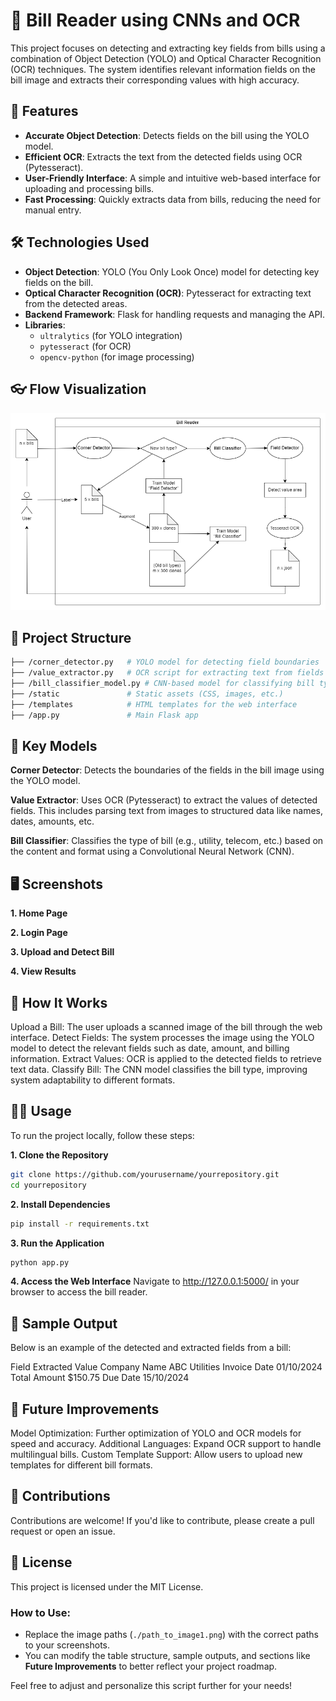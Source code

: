 # 🧾 Bill Reader using CNNs and OCR

This project focuses on detecting and extracting key fields from bills using a combination of Object Detection (YOLO) and Optical Character Recognition (OCR) techniques. The system identifies relevant information fields on the bill image and extracts their corresponding values with high accuracy.

## 🚀 Features

- **Accurate Object Detection**: Detects fields on the bill using the YOLO model.
- **Efficient OCR**: Extracts the text from the detected fields using OCR (Pytesseract).
- **User-Friendly Interface**: A simple and intuitive web-based interface for uploading and processing bills.
- **Fast Processing**: Quickly extracts data from bills, reducing the need for manual entry.

## 🛠️ Technologies Used

- **Object Detection**: YOLO (You Only Look Once) model for detecting key fields on the bill.
- **Optical Character Recognition (OCR)**: Pytesseract for extracting text from the detected areas.
- **Backend Framework**: Flask for handling requests and managing the API.
- **Libraries**: 
  - `ultralytics` (for YOLO integration)
  - `pytesseract` (for OCR)
  - `opencv-python` (for image processing)

## 👓 Flow Visualization
![Data Flow](Flask/images/flow.png)

## 📁 Project Structure

```bash
├── /corner_detector.py   # YOLO model for detecting field boundaries
├── /value_extractor.py   # OCR script for extracting text from fields
├── /bill_classifier_model.py # CNN-based model for classifying bill types
├── /static               # Static assets (CSS, images, etc.)
├── /templates            # HTML templates for the web interface
├── /app.py               # Main Flask app
```

## 🌟 Key Models
**Corner Detector**:
Detects the boundaries of the fields in the bill image using the YOLO model.

**Value Extractor**:
Uses OCR (Pytesseract) to extract the values of detected fields. This includes parsing text from images to structured data like names, dates, amounts, etc.

**Bill Classifier**:
Classifies the type of bill (e.g., utility, telecom, etc.) based on the content and format using a Convolutional Neural Network (CNN).

## 🖥️ Screenshots
**1. Home Page**

**2. Login Page**

**3. Upload and Detect Bill**

**4. View Results**

## 📖 How It Works
Upload a Bill: The user uploads a scanned image of the bill through the web interface.
Detect Fields: The system processes the image using the YOLO model to detect the relevant fields such as date, amount, and billing information.
Extract Values: OCR is applied to the detected fields to retrieve text data.
Classify Bill: The CNN model classifies the bill type, improving system adaptability to different formats.

## 🧑‍💻 Usage
To run the project locally, follow these steps:

**1. Clone the Repository**
```bash
git clone https://github.com/yourusername/yourrepository.git
cd yourrepository
```
**2. Install Dependencies**
```bash
pip install -r requirements.txt
```
**3. Run the Application**
```bash
python app.py
```
**4. Access the Web Interface**
Navigate to http://127.0.0.1:5000/ in your browser to access the bill reader.

## 📜 Sample Output
Below is an example of the detected and extracted fields from a bill:

Field	Extracted Value
Company Name	ABC Utilities
Invoice Date	01/10/2024
Total Amount	$150.75
Due Date	15/10/2024
## 🚧 Future Improvements
Model Optimization: Further optimization of YOLO and OCR models for speed and accuracy.
Additional Languages: Expand OCR support to handle multilingual bills.
Custom Template Support: Allow users to upload new templates for different bill formats.
## 🤝 Contributions
Contributions are welcome! If you'd like to contribute, please create a pull request or open an issue.

## 📄 License
This project is licensed under the MIT License.

### How to Use:

- Replace the image paths (`./path_to_image1.png`) with the correct paths to your screenshots.
- You can modify the table structure, sample outputs, and sections like **Future Improvements** to better reflect your project roadmap.

Feel free to adjust and personalize this script further for your needs!

